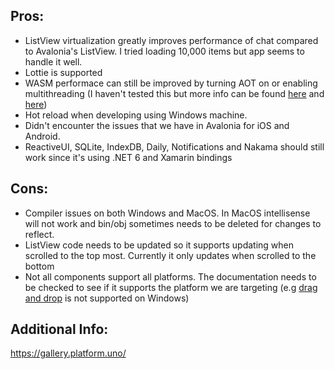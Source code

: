 ## Pros:

- ListView virtualization greatly improves performance of chat compared to Avalonia's ListView. I tried loading 10,000 items but app seems to handle it well.
- Lottie is supported
- WASM performace can still be improved by turning AOT on or enabling multithreading (I haven't tested this but more info can be found [here](https://platform.uno/blog/webassembly-threading-in-net/) and [here](https://platform.uno/blog/build-net-aot-for-webassembly-in-visual-studio-with-uno-platform/))
- Hot reload when developing using Windows machine.
- Didn't encounter the issues that we have in Avalonia for iOS and Android.
- ReactiveUI, SQLite, IndexDB, Daily, Notifications and Nakama should still work since it's using .NET 6 and Xamarin bindings

## Cons:
- Compiler issues on both Windows and MacOS. In MacOS intellisense will not work and bin/obj sometimes needs to be deleted for changes to reflect.
- ListView code needs to be updated so it supports updating when scrolled to the top most. Currently it only updates when scrolled to the bottom
- Not all components support all platforms. The documentation needs to be checked to see if it supports the platform we are targeting (e.g [drag and drop](https://github.com/unoplatform/uno/issues/1480) is not supported on Windows)

## Additional Info:
https://gallery.platform.uno/